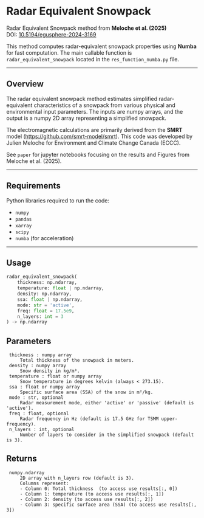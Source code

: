 # Radar Equivalent Snowpack

Radar Equivalent Snowpack method from **Meloche et al. (2025)**  
DOI: [10.5194/egusphere-2024-3169](https://doi.org/10.5194/egusphere-2024-3169)

This method computes radar-equivalent snowpack properties using **Numba** for fast computation. The main callable function is `radar_equivalent_snowpack` located in the `res_function_numba.py` file.

---

## Overview

The radar equivalent snowpack method estimates simplified radar-equivalent characteristics of a snowpack from various physical and environmental input parameters. The inputs are numpy arrays, and the output is a numpy 2D array representing a simplified snowpack.

The electromagnetic calculations are primarily derived from the **SMRT** model (https://github.com/smrt-model/smrt). This code was developed by Julien Meloche for Environment and Climate Change Canada (ECCC).

See ``paper`` for jupyter notebooks focusing on the results and Figures from Meloche et al. (2025).

---

## Requirements

Python libraries required to run the code:

- `numpy`  
- `pandas`  
- `xarray`  
- `scipy`  
- `numba` (for acceleration)

---

## Usage

```python
radar_equivalent_snowpack(
    thickness: np.ndarray,
    temperature: float | np.ndarray,
    density: np.ndarray,
    ssa: float | np.ndarray,
    mode: str = 'active',
    freq: float = 17.5e9,
    n_layers: int = 3
) -> np.ndarray
```

 ## Parameters
```
 thickness : numpy array
     Total thickness of the snowpack in meters.
 density : numpy array
     Snow density in kg/m³.
 temperature : float or numpy array
     Snow temperature in degrees kelvin (always < 273.15).
 ssa : float or numpy array
     Specific surface area (SSA) of the snow in m²/kg.
 mode : str, optional
     Radar measurement mode, either 'active' or 'passive' (default is 'active').
 freq : float, optional
     Radar frequency in Hz (default is 17.5 GHz for TSMM upper-frequency).
 n_layers : int, optional
     Number of layers to consider in the simplified snowpack (default is 3).
```

## Returns
```
 numpy.ndarray
     2D array with n_layers row (default is 3).
     Columns represent:
     - Column 0: Total thickness  (to access use results[:, 0])
     - Column 1: temperature (to access use results[:, 1])
     - Column 2: density (to access use results[:, 2])
     - Column 3: specific surface area (SSA) (to access use results[:, 3])
```
